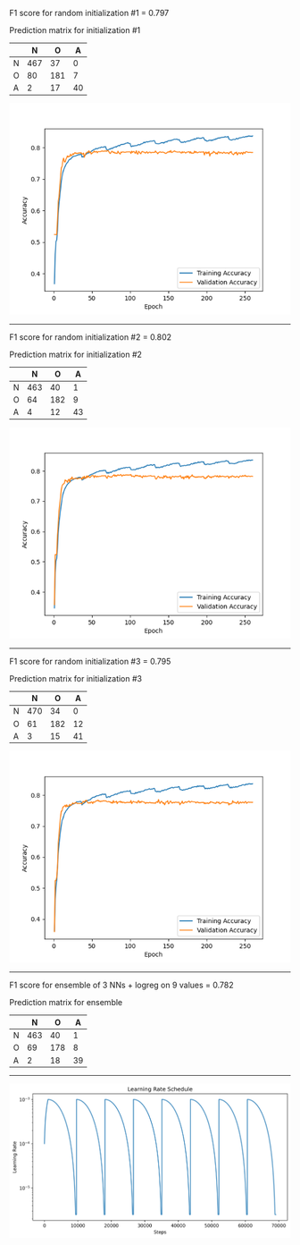 F1 score for random initialization #1 = 0.797

Prediction matrix for initialization #1

|   | N   | O   | A   |
|---|-----|-----|-----|
| N | 467 | 37  | 0   |
| O | 80  | 181 | 7   |
| A | 2   | 17  | 40  |

![NN #1 learning curve](history_attempt1.png)

---

F1 score for random initialization #2 = 0.802

Prediction matrix for initialization #2

|   | N   | O   | A   |
|---|-----|-----|-----|
| N | 463 | 40  | 1   |
| O | 64  | 182 | 9   |
| A | 4   | 12  | 43  |

![NN #2 learning curve](history_attempt2.png)

---

F1 score for random initialization #3 = 0.795

Prediction matrix for initialization #3

|   | N   | O   | A   |
|---|-----|-----|-----|
| N | 470 | 34  | 0   |
| O | 61  | 182 | 12  |
| A | 3   | 15  | 41  |

![NN #3 learning curve](history_attempt3.png)

---

F1 score for ensemble of 3 NNs + logreg on 9 values = 0.782

Prediction matrix for ensemble

|   | N   | O   | A   |
|---|-----|-----|-----|
| N | 463 | 40  | 1   |
| O | 69  | 178 | 8   |
| A | 2   | 18  | 39  |

---

![Learning rate curve](schedule.png)